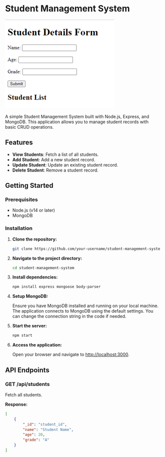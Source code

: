# Student Management System

![Sample Image](mongodb1.png)


A simple Student Management System built with Node.js, Express, and MongoDB. This application allows you to manage student records with basic CRUD operations.

## Features

- **View Students**: Fetch a list of all students.
- **Add Student**: Add a new student record.
- **Update Student**: Update an existing student record.
- **Delete Student**: Remove a student record.

## Getting Started

### Prerequisites

- Node.js (v14 or later)
- MongoDB

### Installation

1. **Clone the repository:**

    ```bash
    git clone https://github.com/your-username/student-management-system.git
    ```

2. **Navigate to the project directory:**

    ```bash
    cd student-management-system
    ```

3. **Install dependencies:**

    ```bash
    npm install express mongoose body-parser
    ```

4. **Setup MongoDB:**

    Ensure you have MongoDB installed and running on your local machine. The application connects to MongoDB using the default settings. You can change the connection string in the code if needed.

5. **Start the server:**

    ```bash
    npm start
    ```

6. **Access the application:**

    Open your browser and navigate to [http://localhost:3000](http://localhost:3000).

## API Endpoints

### GET /api/students

Fetch all students.

**Response:**

```json
[
    {
        "_id": "student_id",
        "name": "Student Name",
        "age": 20,
        "grade": "A"
    }
]





